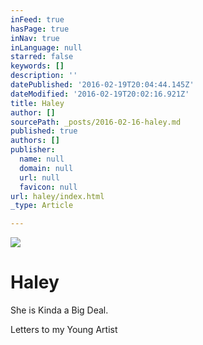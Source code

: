 ```yaml
---
inFeed: true
hasPage: true
inNav: true
inLanguage: null
starred: false
keywords: []
description: ''
datePublished: '2016-02-19T20:04:44.145Z'
dateModified: '2016-02-19T20:02:16.921Z'
title: Haley
author: []
sourcePath: _posts/2016-02-16-haley.md
published: true
authors: []
publisher:
  name: null
  domain: null
  url: null
  favicon: null
url: haley/index.html
_type: Article

---
```

![](https://s3-us-west-2.amazonaws.com/the-grid-img/p/00a2155b70030d66865bc6dd8b95871c83d99258.jpg)

# Haley

She is Kinda a Big Deal.

Letters to my Young Artist